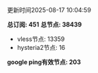 更新时间2025-08-17 10:04:59

**总订阅: 451**
**总节点: 38439**
- vless节点: 13359
- hysteria2节点: 16

**google ping有效节点: 203**
